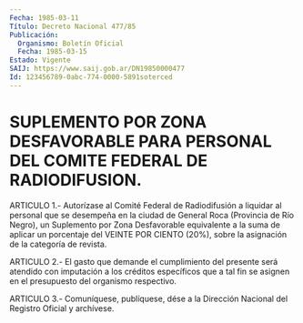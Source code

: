 ```yaml
---
Fecha: 1985-03-11
Título: Decreto Nacional 477/85
Publicación:
  Organismo: Boletín Oficial
  Fecha: 1985-03-15
Estado: Vigente
SAIJ: https://www.saij.gob.ar/DN19850000477
Id: 123456789-0abc-774-0000-5891soterced
---
```

# SUPLEMENTO POR ZONA DESFAVORABLE PARA PERSONAL DEL COMITE FEDERAL DE RADIODIFUSION.

<a id="1"></a>
ARTICULO  1.-  Autorízase  al  Comité  Federal  de  Radiodifusión a liquidar al personal que se desempeña en la ciudad de  General Roca (Provincia  de  Río  Negro),  un  Suplemento  por Zona Desfavorable equivalente  a  la  suma de aplicar un porcentaje  del  VEINTE  POR CIENTO (20%), sobre la  asignación  de  la  categoría  de  revista.

<a id="2"></a>
ARTICULO  2.-  El  gasto  que  demande el cumplimiento del presente será atendido con imputación a los  créditos  específicos que a tal fin  se  asignen  en  el  presupuesto  del  organismo   respectivo.

<a id="3"></a>
ARTICULO  3.- Comuníquese, publíquese, dése a la Dirección Nacional del Registro Oficial y archívese.